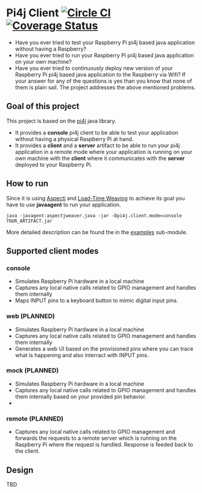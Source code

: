 # Pi4j Client [![Circle CI](https://circleci.com/gh/lachatak/pi4j-client/tree/master.svg?style=svg)](https://circleci.com/gh/lachatak/pi4j-client/tree/master) [![Coverage Status](https://coveralls.io/repos/lachatak/pi4j-client/badge.svg?branch=master)](https://coveralls.io/r/lachatak/pi4j-client?branch=master)
- Have you ever tried to test your Raspberry Pi pi4j based java application without having a Raspberry?
- Have you ever tried to run your Raspberry Pi pi4j based java application on your own machine?
- Have you ever tried to continuously deploy new version of your Raspberry Pi pi4j based java application to the Raspberry via Wifi?
If your answer for any of the questions is yes than you know that none of them is plain sail. The project addresses the above mentioned problems.

## Goal of this project
This project is based on the [pi4j](http://pi4j.com/) java library. 
- It provides a **console** pi4j client to be able to test your application without having a physical Raspberry Pi at hand.
- It provides a **client** and a **server** artifact to be able to run your pi4j application in a remote mode where your application is running on your own machine with the **client** where it communicates with the **server** deployed to your Raspberry Pi.

## How to run
Since it is using [Aspectj](https://eclipse.org/aspectj/) and [Load-Time Weaving](https://eclipse.org/aspectj/doc/released/devguide/ltw.html) to achieve its goal you have to use **javaagent** to run your application.
```
java -javagent:aspectjweaver.java -jar -Dpi4j.client.mode=console YOUR_ARTIFACT.jar
```
More detailed description can be found the in the [examples](examples) sub-module. 
## Supported client modes

### console
- Simulates Raspberry Pi hardware in a local machine
- Captures any local native calls related to GPIO management and handles them internally 
- Maps INPUT pins to a keyboard button to mimic digital input pins.

### web (PLANNED)
- Simulates Raspberry Pi hardware in a local machine
- Captures any local native calls related to GPIO management and handles them internally
- Generates a web UI based on the provisioned pins where you can trace what is happening and also interract with INPUT pins.

### mock (PLANNED)
- Simulates Raspberry Pi hardware in a local machine
- Captures any local native calls related to GPIO management and handles them internally based on your provided pin behavior.
- 
### remote (PLANNED)
- Captures any local native calls related to GPIO management and forwards the requests to a remote server which is running on the Raspberry Pi where the request is handled. Response is feeded back to the client.   

## Design
TBD



